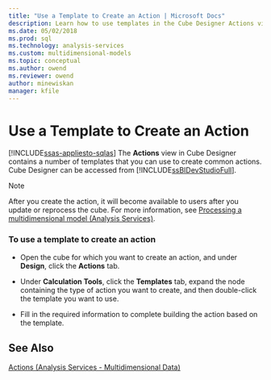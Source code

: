 ```yaml
---
title: "Use a Template to Create an Action | Microsoft Docs"
description: Learn how to use templates in the Cube Designer Actions view in SQL Server Data Tools to create common actions.
ms.date: 05/02/2018
ms.prod: sql
ms.technology: analysis-services
ms.custom: multidimensional-models
ms.topic: conceptual
ms.author: owend
ms.reviewer: owend
author: minewiskan
manager: kfile
---
```

# Use a Template to Create an Action
[!INCLUDE[ssas-appliesto-sqlas](../includes/ssas-appliesto-sqlas.md)]
  The **Actions** view in Cube Designer contains a number of templates that you can use to create common actions. Cube Designer can be accessed from [!INCLUDE[ssBIDevStudioFull](../includes/ssbidevstudiofull-md.md)].  
  
> [!NOTE]  
>  After you create the action, it will become available to users after you update or reprocess the cube. For more information, see [Processing a multidimensional model &#40;Analysis Services&#41;](../../analysis-services/multidimensional-models/processing-a-multidimensional-model-analysis-services.md).  
  
### To use a template to create an action  
  
-   Open the cube for which you want to create an action, and under **Design**, click the **Actions** tab.  
  
-   Under **Calculation Tools**, click the **Templates** tab, expand the node containing the type of action you want to create, and then double-click the template you want to use.  
  
-   Fill in the required information to complete building the action based on the template.  
  
## See Also  
 [Actions &#40;Analysis Services - Multidimensional Data&#41;](../../analysis-services/multidimensional-models/actions-analysis-services-multidimensional-data.md)  
  
  
